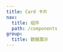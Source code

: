 ```yaml
---
title: Card 卡片
nav:
  title: 组件
  path: /components
group:
  title: 数据展示
---
```


<code src='./demo/basic.tsx'/>